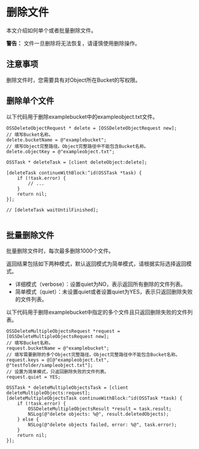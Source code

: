 # 删除文件

本文介绍如何单个或者批量删除文件。

**警告：** 文件一旦删除将无法恢复，请谨慎使用删除操作。

## 注意事项

删除文件时，您需要具有对Object所在Bucket的写权限。

## 删除单个文件

以下代码用于删除examplebucket中的exampleobject.txt文件。

```
OSSDeleteObjectRequest * delete = [OSSDeleteObjectRequest new];
// 填写Bucket名称。
delete.bucketName = @"examplebucket";
// 填写Object完整路径。Object完整路径中不能包含Bucket名称。
delete.objectKey = @"exampleobject.txt";

OSSTask * deleteTask = [client deleteObject:delete];

[deleteTask continueWithBlock:^id(OSSTask *task) {
    if (!task.error) {
        // ...
    }
    return nil;
}];

// [deleteTask waitUntilFinished];
        
```

## 批量删除文件

批量删除文件时，每次最多删除1000个文件。

返回结果包括如下两种模式，默认返回模式为简单模式，请根据实际选择返回模式。

-   详细模式（verbose）：设置quiet为NO，表示返回所有删除的文件列表。
-   简单模式（quiet）：未设置quiet或者设置quiet为YES，表示只返回删除失败的文件列表。

以下代码用于删除examplebucket中指定的多个文件且只返回删除失败的文件列表。

```
OSSDeleteMultipleObjectsRequest *request = [OSSDeleteMultipleObjectsRequest new];
// 填写Bucket名称。
request.bucketName = @"examplebucket";
// 填写需要删除的多个Object完整路径。Object完整路径中不能包含Bucket名称。
request.keys = @[@"exampleobject.txt", @"testfolder/sampleobject.txt"];
// 设置为简单模式，只返回删除失败的文件列表。
request.quiet = YES;

OSSTask * deleteMultipleObjectsTask = [client deleteMultipleObjects:request];
[deleteMultipleObjectsTask continueWithBlock:^id(OSSTask *task) {
    if (!task.error) {
        OSSDeleteMultipleObjectsResult *result = task.result;
        NSLog(@"delete objects: %@", result.deletedObjects);
    } else {
        NSLog(@"delete objects failed, error: %@", task.error);
    }
    return nil;
}];
```

